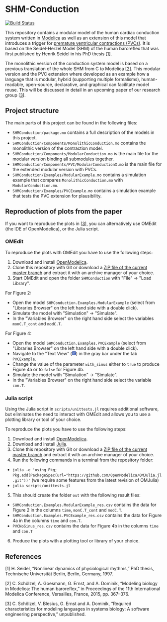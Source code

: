 # SHM-Conduction

[![Build Status](https://travis-ci.com/CSchoel/shm-conduction.svg?token=xYpyWxPskNDiETCtjqAD&branch=master)](https://travis-ci.com/CSchoel/shm-conduction)

This repository contains a modular model of the human cardiac conduction system written in [Modelica](https://www.modelica.org/) as well as an extension of this model that introduces a trigger for [premature ventricular contractions (PVCs)](https://en.wikipedia.org/wiki/Premature_ventricular_contraction).
It is based on the Seidel-Herzel Model (SHM) of the human baroreflex that was first published by Henrik Seidel in his PhD thesis \[[1]\].

The monolithic version of the conduction system model is based on a previous translation of the whole SHM from C to Modelica \[[2]\].
This modular version and the PVC extension where developed as an example how a language that is modular, hybrid (supporting multiple formalisms), human-readable, open-source, declarative, and graphical can facilitate model reuse.
This will be discussed in detail in an upcoming paper of our research group \[[3]\].

## Project structure

The main parts of this project can be found in the following files:

* `SHMConduction/package.mo` contains a full description of the models in this project.
* `SHMConduction/Components/MonolithicConduction.mo` contains the monolithic version of the contraction model.
* `SHMConduction/Components/ModularConduction.mo` is the main file for the modular version binding all submodules together.
* `SHMConduction/Components/PVC/ModularConductionX.mo` is the main file for the extended modular version with PVCs.
* `SHMConduction/Examples/ModularExample.mo` contains a simulation example that compares `MonolithicConduction.mo` with `ModularConduction.mo`.
* `SHMConduction/Examples/PVCExample.mo` contains a simulation example that tests the PVC extension for plausibility.

## Reproduction of plots from the paper

If you want to reproduce the plots in \[[3]\], you can alternatively use OMEdit (the IDE of OpenModelica), or the Julia script.

### OMEdit

To reproduce the plots with OMEdit you have to use the following steps:

1. Download and install [OpenModelica](https://openmodelica.org/).
2. Clone this repository with Git or download a [ZIP file of the current master branch](https://github.com/CSchoel/shm-contraction/archive/master.zip) and extract it with an archive manager of your choice.
3. Start OMEdit and open the folder `SHMConduction` with "File" → "Load Library".

For Figure 2:

* Open the model `SHMConduction.Examples.ModularExample` (select from "Libraries Browser" on the left hand side with a double click).
* Simulate the model with "Simulation" → "Simulate".
* In the "Variables Browser" on the right hand side select the variables `monC.T_cont` and `modC.T`.

For Figure 4:

* Open the model `SHMConduction.Examples.PVCExample` (select from "Libraries Browser" on the left hand side with a double click).
* Navigate to the "Text View" (![blue rectangle with white lines of code](TextViewOMEdit_13.gif)) in the gray bar under the tab `PVCExample`.
* Change the value of the parameter `with_sinus` either to `true` to produce Figure 4a or to `false` for Figure 4b.
* Simulate the model with "Simulation" → "Simulate".
* In the "Variables Browser" on the right hand side select the variable `con.T`.

### Julia script

Using the Julia script in `scripts/unittests.jl` requires additional software, but eliminates the need to interact with OMEdit and allows you to use a plotting library or tool of your choice.

To reproduce the plots you have to use the following steps:

1. Download and install [OpenModelica](https://openmodelica.org/).
2. Download and install [Julia](https://julialang.org/).
3. Clone this repository with Git or download a [ZIP file of the current master branch](https://github.com/CSchoel/shm-contraction/archive/master.zip) and extract it with an archive manager of your choice.
4. Run the following commands in a terminal from the repository folder:
  * `julia -e 'using Pkg; Pkg.add(PackageSpec(url="https://github.com/OpenModelica/OMJulia.jl.git"))'` (we require some features from the latest revision of OMJulia)
  * `julia scripts/unittests.jl`
5. This should create the folder `out` with the following result files:
  * `SHMConduction.Examples.ModularExample_res.csv` contains the data for Figure 2 in the columns `time`, `monC.T_cont` and `modC.T`.
  * `SHMConduction.Examples.PVCExample_res.csv` contains the data for Figure 4a in the columns `time` and `con.T`.
  * `PVCNoSinus_res.csv` contains the data for Figure 4b in the columns `time` and `con.T`
6. Produce the plots with a plotting tool or library of your choice.


## References

[1]: #seidel1997
[2]: #schoelzel2015
[3]: #schoelzel2019

\[<a name="seidel1997">1</a>\] H. Seidel, “Nonlinear dynamics of physiological rhythms,” PhD thesis, Technische Universität Berlin, Berlin, Germany, 1997.

\[<a name="schoelzel2015">2</a>] C. Schölzel, A. Goesmann, G. Ernst, and A. Dominik, “Modeling biology in Modelica: The human baroreflex,” in Proceedings of the 11th International Modelica Conference, Versailles, France, 2015, pp. 367–376.

\[<a name="schoelzel2019">3</a>] C. Schölzel, V. Blesius, G. Ernst and A. Dominik, “Required characteristics for modeling languages in systems biology: A software engineering perspective,” unpublished.
